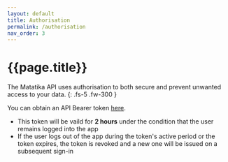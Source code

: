 ```yaml
---
layout: default
title: Authorisation
permalink: /authorisation
nav_order: 3
---
```


# {{page.title}}

The Matatika API uses authorisation to both secure and prevent unwanted access to your data.
{: .fs-5 .fw-300 }

You can obtain an API Bearer token [here]({{site.api_keys_url}}).
- This token will be vaild for **2 hours** under the condition that the user remains logged into the app
- If the user logs out of the app during the token's active period or the token expires, the token is revoked and a new one will be issued on a subsequent sign-in
